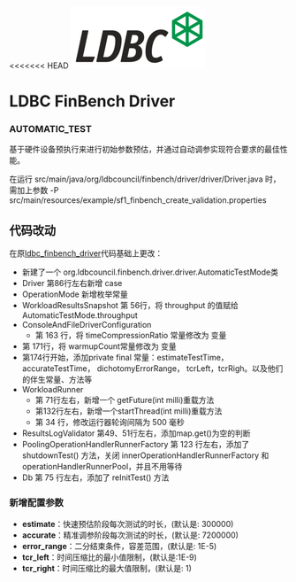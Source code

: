 <<<<<<< HEAD
![LDBC Logo](ldbc-logo.png)

# LDBC FinBench Driver
### AUTOMATIC_TEST
基于硬件设备预执⾏来进⾏初始参数预估，并通过⾃动调参实现符合要求的最佳性能。

在运行 src/main/java/org/ldbcouncil/finbench/driver/driver/Driver.java 时，需加上参数 -P src/main/resources/example/sf1_finbench_create_validation.properties

## 代码改动
在原[ldbc_finbench_driver](https://github.com/ldbc/ldbc_finbench_driver)代码基础上更改：
- 新建了一个 org.ldbcouncil.finbench.driver.driver.AutomaticTestMode类
- Driver 第86行左右新增 case
- OperationMode 新增枚举常量
- WorkloadResultsSnapshot 第 56行，将 throughput 的值赋给 AutomaticTestMode.throughput
- ConsoleAndFileDriverConfiguration 
  - 第 163 行，将 timeCompressionRatio 常量修改为 变量
- 第 171行，将 warmupCount常量修改为 变量
- 第174行开始，添加private final 常量：estimateTestTime，accurateTestTime， dichotomyErrorRange， tcrLeft，tcrRigh。以及他们的伴生常量、方法等
- WorkloadRunner
    - 第 71行左右，新增一个 getFuture(int milli)重载方法
    - 第132行左右，新增一个startThread(int milli)重载方法
    - 第 34 行，修改运行器轮询间隔为 500 毫秒
- ResultsLogValidator 第49、51行左右，添加map.get()为空的判断
- PoolingOperationHandlerRunnerFactory 第 123 行左右，添加了 shutdownTest() 方法，关闭 innerOperationHandlerRunnerFactory 和 operationHandlerRunnerPool，并且不用等待
- Db 第 75 行左右，添加了 reInitTest() 方法

### 新增配置参数

- **estimate**：快速预估阶段每次测试的时长，(默认是: 300000)
- **accurate**：精准调参阶段每次测试的时长，(默认是: 7200000)
- **error_range**：二分结束条件，容差范围，(默认是: 1E-5)
- **tcr_left**：时间压缩比的最小值限制，(默认是:1E-9)
- **tcr_right**：时间压缩比的最大值限制，(默认是: 1)

